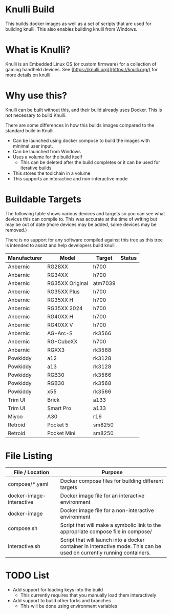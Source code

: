 # Knulli Build
This builds docker images as well as a set of scripts that are used for building knulli.  This also enables building knulli from Windows.

# What is Knulli?
Knulli is an Embedded Linux OS (or custom firmware) for a collection of gaming handheld devices.  See [https://knulli.org/](https://knulli.org/) for more details on knulli.

# Why use this?
Knulli can be built without this, and their build already uses Docker.  This is not necessary to build Knulli. 

There are some differences in how this builds images compared to the standard build in Knulli
- Can be launched using docker compose to build the images with minimal user input.
- Can be launched from Windows
- Uses a volume for the build itself
  - This can be deleted after the build completes or it can be used for iterative builds
- This stores the toolchain in a volume
- This supports an interactive and non-interactive mode

# Buildable Targets

The following table shows various devices and targets so you can see what devices this can compile to.  This was accurate at the time of writing but may be out of date (more devices may be added, some devices may be removed.)

There is no support for any software compiled against this tree as this tree is intended to assist and help developers build knulli.

| Manufacturer | Model           | Target  | Status   |
| ------------ | --------------- | ------- | -------- |
| Anbernic     | RG28XX          | h700    |  |
| Anbernic     | RG34XX          | h700    |          |
| Anbernic     | RG35XX Original | atm7039 |          |
| Anbernic     | RG35XX Plus     | h700    |          |
| Anbernic     | RG35XX H        | h700    |          |
| Anbernic     | RG35XX 2024     | h700    |          |
| Anbernic     | RG40XX H        | h700    |  |
| Anbernic     | RG40XX V        | h700    |          |
| Anbernic     | AG-Arc-S        | rk3566  |          |
| Anbernic     | RG-CubeXX       | h700    |  |
| Anbernic     | RGXX3           | rk3568  |          |
| Powkiddy     | a12             | rk3128  |          |
| Powkiddy     | a13             | rk3128  |          |
| Powkiddy     | RGB30           | rk3566  |          |
| Powkiddy     | RGB30           | rk3568  |          |
| Powkiddy     | x55             | rk3566  |          |
| Trim UI      | Brick           | a133    |          |
| Trim UI      | Smart Pro       | a133    |          |
| Miyoo        | A30             | r16     |          |
| Retroid      | Pocket 5        | sm8250  |          |
| Retroid      | Pocket Mini     | sm8250  |          |


# File Listing

| File / Location          | Purpose                                             |
|--------------------------|-----------------------------------------------------|
| compose/*.yaml           | Docker compose files for building different targets |
| docker-image-interactive | Docker image file for an interactive environment    | 
| docker-image             | Docker image file for a non-interactive environment |
| compose.sh               | Script that will make a symbolic link to the appropriate compose file in compose/ |
| interactive.sh           | Script that will launch into a docker container in interactive mode.  This can be used on currently running containers. |

# TODO List
- Add support for loading keys into the build
  - This currently requires that you manually load them interactively
- Add support to build other forks and branches
  - This will be done using environment variables
